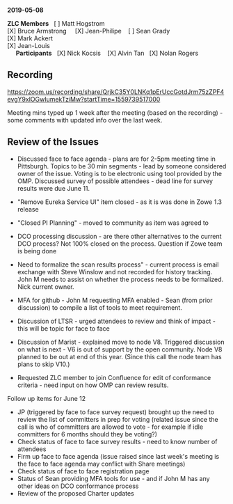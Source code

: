 __2019-05-08__
   
**ZLC Members**  
[ ] Matt Hogstrom     
[X] Bruce Armstrong     
[X] Jean-Philipe    
[ ] Sean Grady    
[X] Mark Ackert    
[X] Jean-Louis    
    
**Participants**  
[X] Nick Kocsis   
[X] Alvin Tan   
[X] Nolan Rogers   

## Recording 
https://zoom.us/recording/share/QrjkC35Y0LNKq1pErUccGotdJrm75zZPF4evgY9xlOGwIumekTziMw?startTime=1559739517000

Meeting mins typed up 1 week after the meeting (based on the recording) - some comments with updated info over the last week. 

## Review of the Issues 

- Discussed face to face agenda - plans are for 2-5pm meeting time in Pittsburgh. Topics to be 30 min segments - lead by someone considered owner of the issue. Voting is to be electronic using tool provided by the OMP. Discussed survey of possible attendees - dead line for survey results were due June 11. 

- "Remove Eureka Service UI" item closed - as it is was done in Zowe 1.3 release 
- "Closed PI Planning" - moved to community as item was agreed to 

- DCO processing discussion - are there other alternatives to the current DCO process? Not 100% closed on the process. Question if Zowe team is being done 

- Need to formalize the scan results process" - current process is email exchange with Steve Winslow and not recorded for history tracking. John M needs to assist on whether the process needs to be formalized. Nick current owner. 

- MFA for github - John M requesting MFA enabled - Sean (from prior discussion)  to compile a list of tools to meet requirement. 

- Discussion of LTSR - urged attendees to review and think of impact - this will be topic for face to face 

- Discussion of Marist - explained move to node V8. Triggered discussion on what is next - V6 is out of support by the open community. Node V8 planned to be out at end of this year. (Since this call the node team has plans to skip V10.) 

- Requested ZLC member to join Confluence for edit of conformance criteria - need input on how OMP can review results. 

Follow up items for June 12 

- JP (triggered by face to face survey request) brought up the need to review the list of committers in prep for voting (related issue since the call is who of committers are allowed to vote - for example if idle committers for 6 months should they be voting?)  
- Check status of face to face survey results - need to know number of attendees 
- Firm up face to face agenda (issue raised since last week's meeting is the face to face agenda may conflict with Share meetings) 
- Check status of face to face registration page 
- Status of Sean providing MFA tools for use - and if John M has any other ideas on DCO conformance process 
- Review of the proposed Charter updates 